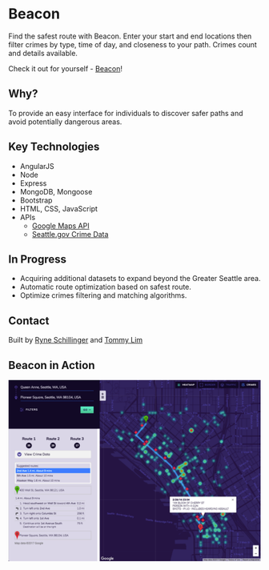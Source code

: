 # Beacon

Find the safest route with Beacon.  Enter your start and end locations then filter crimes by type, time of day, and closeness to your path.  Crimes count and details available.

Check it out for yourself - [Beacon](https://seattle-safe-router.herokuapp.com/)!

## Why?

To provide an easy interface for individuals to discover safer paths and avoid potentially dangerous areas.

## Key Technologies

* AngularJS
* Node
* Express
* MongoDB, Mongoose
* Bootstrap
* HTML, CSS, JavaScript
* APIs
  * [Google Maps API](https://developers.google.com/maps/documentation/javascript/)
  * [Seattle.gov Crime Data](https://data.seattle.gov/)

## In Progress

* Acquiring additional datasets to expand beyond the Greater Seattle area.
* Automatic route optimization based on safest route.
* Optimize crimes filtering and matching algorithms.

## Contact

Built by [Ryne Schillinger](https://www.linkedin.com/in/ryneschillinger/) and [Tommy Lim](https://www.linkedin.com/in/tommy-lim)

## Beacon in Action

![Demo](./public/img/beacon-demo.png)
